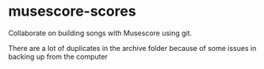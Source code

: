 # musescore-scores
Collaborate on building songs with Musescore using git.

There are a lot of duplicates in the archive folder because of some issues in backing up from the computer
